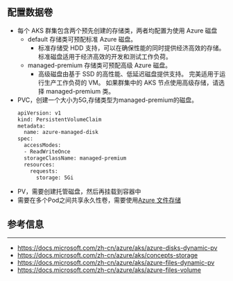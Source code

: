 ## 配置数据卷
* 每个 AKS 群集包含两个预先创建的存储类，两者均配置为使用 Azure 磁盘
  - default 存储类可预配标准 Azure 磁盘。
    - 标准存储受 HDD 支持，可以在确保性能的同时提供经济高效的存储。 标准磁盘适用于经济高效的开发和测试工作负荷。
  - managed-premium 存储类可预配高级 Azure 磁盘。
    - 高级磁盘由基于 SSD 的高性能、低延迟磁盘提供支持。 完美适用于运行生产工作负荷的 VM。 如果群集中的 AKS 节点使用高级存储，请选择 managed-premium 类。
* PVC，创建一个大小为5G,存储类型为managed-premium的磁盘。
  ```bash
  apiVersion: v1
  kind: PersistentVolumeClaim
  metadata:
    name: azure-managed-disk
  spec:
    accessModes:
    - ReadWriteOnce
    storageClassName: managed-premium
    resources:
      requests:
        storage: 5Gi
  ```
* PV，需要创建托管磁盘，然后再挂载到容器中
* 需要在多个Pod之间共享永久性卷，需要使用[Azure 文件存储](https://docs.microsoft.com/zh-cn/azure/aks/azure-files-volume)
## 参考信息
---
* https://docs.microsoft.com/zh-cn/azure/aks/azure-disks-dynamic-pv
* https://docs.microsoft.com/zh-cn/azure/aks/concepts-storage
* https://docs.microsoft.com/zh-cn/azure/aks/azure-files-dynamic-pv
* https://docs.microsoft.com/zh-cn/azure/aks/azure-files-volume
